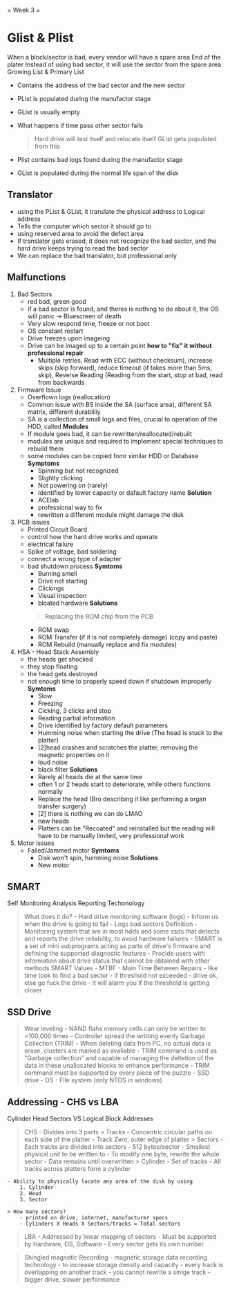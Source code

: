 = Week 3 = 

# Glist & Plist

When a block/sector is bad, every vendor will have a spare area
End of the plater
Instead of using bad sector, it will use the sector from the spare area
Growing List & Primary List
- Contains the address of the bad sector and the new sector
- PList is populated during the manufactor stage
- GList is usually empty
- What happens if time pass other sector fails
    > Hard drive will test itself
    > and relocate itself
    > GList gets populated from this

- Plist contains bad logs found during the manufactor stage
- GList is populated during the normal life span of the disk

## Translator

- using the PList & GList, it translate the physical address to Logical address
- Tells the computer which sector it should go to 
- using reserved area to avoid the defect area
- If translator gets erased, it does not recognize the bad sector, and the hard drive keeps trying to read the bad sector
- We can replace the bad translator, but professional only

## Malfunctions
1. Bad Sectors
    - red bad, green good
    - if a bad sector is found, and theres is nothing to do about it, the OS will panic -> Bluescreen of death
    - Very slow respond time, freeze or not boot
    - OS constant restart
    - Drive freezes upon imageing
    - Drive can be imaged up to a certain point
    **how to "fix" it without professional repair**
        - Multiple retries, Read with ECC (without checksum), increase skips (skip forward), reduce timeout (if takes more than 5ms, skip), Reverse Reading (Reading from the start, stop at bad, read from backwards 
2. Firmware Issue
    - Overflown logs (reallocation)
    - Common issue with BS inside the SA (surface area), different SA matrix, different durabliliy
    - SA is a collection of small logs and files, crucial to operation of the HDD, called **Modules**
    - If module goes bad, it can be rewritten/reallocated/rebuilt
    - modules are unique and required to implement special techniques to rebuild them
    - some modules can be copied fomr similar HDD or Database
    **Symptoms**
        - Spinning but not recognized
        - Slightly clicking
        - Not powering on (rarely)
        - Identified by lower capacity or dafault factory name
    **Solution**
        - ACElab
        - professional way to fix
        - rewritten a different module might damage the disk
3. PCB issues
    - Printed Circuit Board
    - control how the hard drive works and operate
    - electrical failure
    - Spike of voltage, bad soldering
    - connect a wrong type of adapter
    - bad shutdown process
    **Symtoms**
        - Burning smell
        - Drive not starting 
        - Clickings
        - Visual inspection
        - bloated hardware
    **Solutions**
        > Replacing the ROM chip from the PCB
        - ROM swap
        - ROM Transfer (if it is not completely damage) (copy and paste)
        - ROM Rebuild (manually replace and fix modules)
4. HSA - Head Stack Assembly
    - the heads get shocked
    - they stop floating 
    - the head gets destroyed
    - not enough time to properly speed down if shutdown improperly
    **Symtoms**
        - Slow
        - Freezing
        - Clcking, 3 clicks and stop
        - Reading partial information
        - Drive identified by factory default parameters
        - Humming noise when starting the drive (The head is stuck to the platter) 
        - [2]head crashes and scratches the platter, removing the magnetic properties on it
        - loud noise
        - black filter
    **Solutions**
        - Rarely all heads die at the same time
        - often 1 or 2 heads start to deteriorate, while others functions normally
        - Replace the head (Bro describing it like performing a organ transfer surgery)
        - [2] there is nothing we can do LMAO
        - new heads
        - Platters can be "Recoated" and reinstalled but the reading will have to be manually limited, very professional work
5. Motor issues
    - Failed/Jammed motor
    **Symtoms**
        - Disk won't spin, humming noise
    **Solutions**
        - New motor

## SMART
Self Monitoring Analysis Reporting Techonology
> What does it do?
    - Hard drive monitoring software (logs)
    - Inform us when the drive is going to fail
    - Logs bad sectors
> Definition
    - Monitoring system that are in most hdds and some ssds that detects and reports the drive reliability, to avoid hardware failures
    - SMART is a set of mini subprograms acting as parts of drive's firmware and defining the supported diagnostic features
    - Procide users with information about drive status that cannot be obtained with other methods 
> SMART Values
    - MTBF - Main Time Between Repairs
    - like time took to find a bad sector
    - if threshold not exceeded - drive ok, else go fuck the drive
    - it will alarm you if the threshold is getting closer 


## SSD Drive
> Wear leveling
    - NAND flahs memory cells can only be written to ~100,000 times
    - Controller spread the writting evenly
> Garbage Collection (TRIM)
    - When deleting data from PC, no actual data is erase, clusters are marked as avaliable
    - TRIM command is used as "Garbage collection" and capable of managing the deltetion of the data in these unallocated blocks to enhance performance
    - TRIM command must be supported by every piece of the puzzle
        - SSD drive
        - OS
        - File system (only NTDS in windows)

## Addressing - CHS vs LBA
Cylinder Head Sectors VS Logical Block Addresses
> CHS
    - Divides into 3 parts
    > Tracks
        - Concentric circular paths on each side of the platter
        - Track Zero, outer edge of platter
    > Sectors
        - Each tracks are divided into sectors
        - 512 bytes/sector
        - Smallest physical unit to be written to
        - To modify one byte, rewrite the whole sector
        - Data remains until overwritten
    > Cylinder
        - Set of tracks
        - All tracks across platters form a cylinder
    
    - Ability to physically locate any area of the disk by using 
        1. Cylinder
        2. Head
        3. Sector
    
    > How many sectors?
        - printed on drive, internet, manufacturer specs
        - Cylinders X Heads X Sectors/tracks = Total sectors

> LBA
    - Addressed by linear mapping of sectors
    - Must be supported by Hardware, OS, Software
    - Every sector gets its own number

> Shingled magnetic Recording
    - magnetic storage data recording technology
    - to increase storage density and capacity
    - every track is overlapping on another track
    - you cannot rewrite a sinlge track
    - bigger drive, slower performance
    

